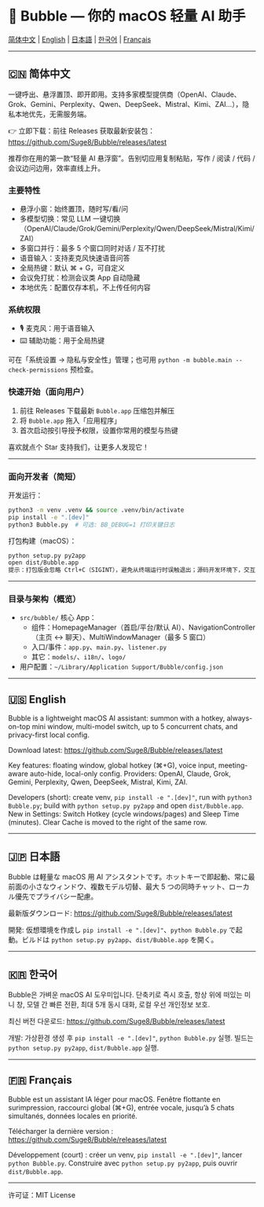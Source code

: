 # 🫧 Bubble — 你的 macOS 轻量 AI 助手

[简体中文](#zh) | [English](#en) | [日本語](#ja) | [한국어](#ko) | [Français](#fr)

---

<a id="zh"></a>

## 🇨🇳 简体中文

一键呼出、悬浮置顶、即开即用。支持多家模型提供商（OpenAI、Claude、Grok、Gemini、Perplexity、Qwen、DeepSeek、Mistral、Kimi、ZAI…），隐私本地优先，无需服务端。

👉 立即下载：前往 Releases 获取最新安装包：https://github.com/Suge8/Bubble/releases/latest

推荐你在用的第一款“轻量 AI 悬浮窗”。告别切应用复制粘贴，写作 / 阅读 / 代码 / 会议边问边用，效率直线上升。

### 主要特性

- 悬浮小窗：始终置顶，随时写/看/问
- 多模型切换：常见 LLM 一键切换（OpenAI/Claude/Grok/Gemini/Perplexity/Qwen/DeepSeek/Mistral/Kimi/ZAI）
- 多窗口并行：最多 5 个窗口同时对话 / 互不打扰
- 语音输入：支持麦克风快速语音问答
- 全局热键：默认 ⌘ + G，可自定义
- 会议免打扰：检测会议类 App 自动隐藏
- 本地优先：配置仅存本机，不上传任何内容

### 系统权限

- 🎙️ 麦克风：用于语音输入
- ⌨️ 辅助功能：用于全局热键

可在「系统设置 → 隐私与安全性」管理；也可用 `python -m bubble.main --check-permissions` 预检查。

### 快速开始（面向用户）

1. 前往 Releases 下载最新 `Bubble.app` 压缩包并解压
2. 将 `Bubble.app` 拖入「应用程序」
3. 首次启动按引导授予权限，设置你常用的模型与热键

喜欢就点个 Star 支持我们，让更多人发现它！

---

### 面向开发者（简短）

开发运行：

```bash
python3 -m venv .venv && source .venv/bin/activate
pip install -e ".[dev]"
python3 Bubble.py  # 可选: BB_DEBUG=1 打印关键日志
```

打包构建（macOS）：

```bash
python setup.py py2app
open dist/Bubble.app
提示：打包版会忽略 Ctrl+C（SIGINT），避免从终端运行时误触退出；源码开发环境下，交互式终端的 Ctrl+C 会正常退出。
```

---

### 目录与架构（概览）

- `src/bubble/` 核心 App：
  - 组件：HomepageManager（首启/平台/默认 AI）、NavigationController（主页 ↔ 聊天）、MultiWindowManager（最多 5 窗口）
  - 入口/事件：`app.py`、`main.py`、`listener.py`
  - 其它：`models/`、`i18n/`、`logo/`
- 用户配置：`~/Library/Application Support/Bubble/config.json`

---

<a id="en"></a>

## 🇺🇸 English

Bubble is a lightweight macOS AI assistant: summon with a hotkey, always-on-top mini window, multi-model switch, up to 5 concurrent chats, and privacy-first local config.

Download latest: https://github.com/Suge8/Bubble/releases/latest

Key features: floating window, global hotkey (⌘+G), voice input, meeting-aware auto-hide, local-only config. Providers: OpenAI, Claude, Grok, Gemini, Perplexity, Qwen, DeepSeek, Mistral, Kimi, ZAI.

Developers (short): create venv, `pip install -e ".[dev]"`, run with `python3 Bubble.py`; build with `python setup.py py2app` and open `dist/Bubble.app`.
New in Settings: Switch Hotkey (cycle windows/pages) and Sleep Time (minutes). Clear Cache is moved to the right of the same row.

---

<a id="ja"></a>

## 🇯🇵 日本語

Bubble は軽量な macOS 用 AI アシスタントです。ホットキーで即起動、常に最前面の小さなウィンドウ、複数モデル切替、最大 5 つの同時チャット、ローカル優先でプライバシー配慮。

最新版ダウンロード: https://github.com/Suge8/Bubble/releases/latest

開発: 仮想環境を作成し `pip install -e ".[dev]"`、`python Bubble.py` で起動。ビルドは `python setup.py py2app`、`dist/Bubble.app` を開く。

---

<a id="ko"></a>

## 🇰🇷 한국어

Bubble은 가벼운 macOS AI 도우미입니다. 단축키로 즉시 호출, 항상 위에 떠있는 미니 창, 모델 간 빠른 전환, 최대 5개 동시 대화, 로컬 우선 개인정보 보호.

최신 버전 다운로드: https://github.com/Suge8/Bubble/releases/latest

개발: 가상환경 생성 후 `pip install -e ".[dev]"`, `python Bubble.py` 실행. 빌드는 `python setup.py py2app`, `dist/Bubble.app` 실행.

---

<a id="fr"></a>

## 🇫🇷 Français

Bubble est un assistant IA léger pour macOS. Fenêtre flottante en surimpression, raccourci global (⌘+G), entrée vocale, jusqu’à 5 chats simultanés, données locales en priorité.

Télécharger la dernière version : https://github.com/Suge8/Bubble/releases/latest

Développement (court) : créer un venv, `pip install -e ".[dev]"`, lancer `python Bubble.py`. Construire avec `python setup.py py2app`, puis ouvrir `dist/Bubble.app`.

---

许可证：MIT License
